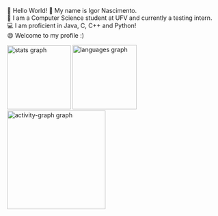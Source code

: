 
👋  Hello World! 
💬  My name is Igor Nascimento. <br>
🔭  I am a Computer Science student at UFV and 
currently a testing intern. <br>
💻  I am proficient in Java, C, C++ and Python! <br>
😄  Welcome to my profile :) 

<div align="left">
  <img src="https://github-readme-stats.vercel.app/api?username=igornnsilva&hide_title=false&hide_rank=false&show_icons=true&include_all_commits=true&count_private=true&disable_animations=false&theme=react&locale=en&hide_border=true&order=1" height="149" alt="stats graph"  />
  <img src="https://github-readme-stats.vercel.app/api/top-langs?username=igornnsilva&locale=en&hide_title=false&layout=compact&card_width=320&langs_count=7&theme=react&hide_border=true&order=2" height="150" alt="languages graph"  />
  <img src="https://github-readme-activity-graph.vercel.app/graph?username=igornnsilva&radius=16&theme=react&area=true&order=5&hide_border=true" height="230" alt="activity-graph graph"  />
</div>

###
<!--
**igornnsilva/igornnsilva** is a ✨ _special_ ✨ repository because its `README.md` (this file) appears on your GitHub profile.

Here are some ideas to get you started:

- 🔭 I’m currently working on ...
- 🌱 I’m currently learning ...
- 👯 I’m looking to collaborate on ...
- 🤔 I’m looking for help with ...
- 💬 Ask me about ...
- 📫 How to reach me: ...
- 😄 Pronouns: ...
- ⚡ Fun fact: ...
-->
